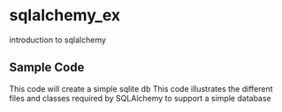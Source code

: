 # sqlalchemy_ex
introduction to sqlalchemy
## Sample Code
This code will create a simple sqlite db
This code illustrates the different files
and classes required by
SQLAlchemy to support a simple database

